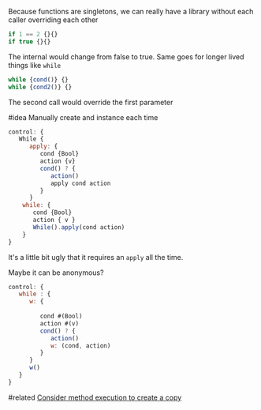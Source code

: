 Because functions are singletons, we can really have a library without each caller overriding each other

```javascript
if 1 == 2 {}{}
if true {}{}
```
The internal would change from false to true. Same goes for longer lived things like `while`

```javascript
while {cond()} {}
while {cond2()} {}
```
The second call would override the  first parameter

#idea
Manually create and instance each time


```javascript
control: {
   While {
      apply: {
         cond {Bool}
         action {v}
         cond() ? { 
            action()
            apply cond action
         }
      }
    while: {
       cond {Bool}
       action { v }
       While().apply(cond action)
    }
}
```
It's a little bit ugly that it requires an `apply` all the time.

Maybe it can be anonymous?
```javascript
control: {
   while : {
      w: {
       
         cond #(Bool)
         action #(v)
         cond() ? { 
            action()
            w: (cond, action)
         }
      }
      w()
   }
}
```

#related [Consider method execution to create a copy](Consider%20method%20execution%20to%20create%20a%20copy.md)

